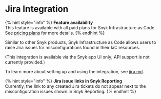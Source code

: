 # Jira Integration

{% hint style="info" %}
**Feature availability**\
This feature is available with all paid plans for Snyk Infrastructure as Code.\
See [pricing plans](https://snyk.io/plans/) for more details.
{% endhint %}

Similar to other Snyk products, Snyk Infrastructure as Code allows users to raise Jira issues for misconfigurations found in their IaC resources.

(This integration is available via the Snyk app UI only; API support is not currently provided.)

To learn more about setting up and using the integration, see [jira.md](../../integrate-with-snyk/notifications-ticketing-system-integrations/jira.md "mention").

{% hint style="info" %}
**Jira issue links in Snyk Reporting**\
Currently, the link to any created Jira tickets do not appear next to the misconfiguration issues shown in Snyk Reporting.
{% endhint %}
